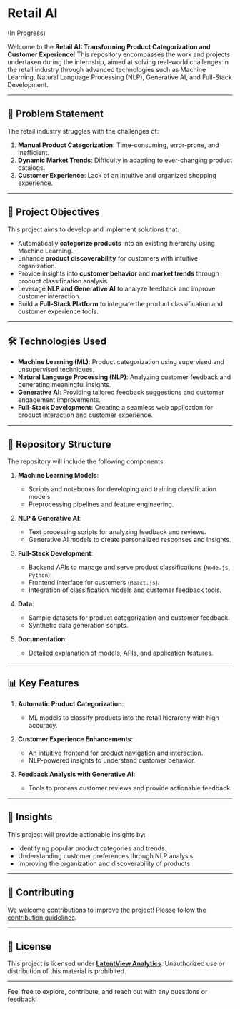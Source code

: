 # Retail AI
(In Progress)

Welcome to the **Retail AI: Transforming Product Categorization and Customer Experience**! This repository encompasses the work and projects undertaken during the internship, aimed at solving real-world challenges in the retail industry through advanced technologies such as Machine Learning, Natural Language Processing (NLP), Generative AI, and Full-Stack Development.  

---

## 🚀 Problem Statement  

The retail industry struggles with the challenges of:  
1. **Manual Product Categorization**: Time-consuming, error-prone, and inefficient.  
2. **Dynamic Market Trends**: Difficulty in adapting to ever-changing product catalogs.  
3. **Customer Experience**: Lack of an intuitive and organized shopping experience.  

---

## 🎯 Project Objectives  

This project aims to develop and implement solutions that:  
- Automatically **categorize products** into an existing hierarchy using Machine Learning.  
- Enhance **product discoverability** for customers with intuitive organization.  
- Provide insights into **customer behavior** and **market trends** through product classification analysis.  
- Leverage **NLP and Generative AI** to analyze feedback and improve customer interaction.  
- Build a **Full-Stack Platform** to integrate the product classification and customer experience tools.  

---

## 🛠️ Technologies Used  

- **Machine Learning (ML)**: Product categorization using supervised and unsupervised techniques.  
- **Natural Language Processing (NLP)**: Analyzing customer feedback and generating meaningful insights.  
- **Generative AI**: Providing tailored feedback suggestions and customer engagement improvements.  
- **Full-Stack Development**: Creating a seamless web application for product interaction and customer experience.  

---

## 📂 Repository Structure  

The repository will include the following components:  

1. **Machine Learning Models**:  
   - Scripts and notebooks for developing and training classification models.  
   - Preprocessing pipelines and feature engineering.  

2. **NLP & Generative AI**:  
   - Text processing scripts for analyzing feedback and reviews.  
   - Generative AI models to create personalized responses and insights.  

3. **Full-Stack Development**:  
   - Backend APIs to manage and serve product classifications (`Node.js`, `Python`).  
   - Frontend interface for customers (`React.js`).  
   - Integration of classification models and customer feedback tools.  

4. **Data**:  
   - Sample datasets for product categorization and customer feedback.  
   - Synthetic data generation scripts.  

5. **Documentation**:  
   - Detailed explanation of models, APIs, and application features.  

---

## 📊 Key Features  

1. **Automatic Product Categorization**:  
   - ML models to classify products into the retail hierarchy with high accuracy.  

2. **Customer Experience Enhancements**:  
   - An intuitive frontend for product navigation and interaction.  
   - NLP-powered insights to understand customer behavior.  

3. **Feedback Analysis with Generative AI**:  
   - Tools to process customer reviews and provide actionable feedback.  

---

## 🧠 Insights  

This project will provide actionable insights by:  
- Identifying popular product categories and trends.  
- Understanding customer preferences through NLP analysis.  
- Improving the organization and discoverability of products.  

---

## 🤝 Contributing  

We welcome contributions to improve the project! Please follow the [contribution guidelines](CONTRIBUTING.md).  

---

## 📄 License  

This project is licensed under **[LatentView Analytics](https://www.latentview.com)**. Unauthorized use or distribution of this material is prohibited.  

---  

Feel free to explore, contribute, and reach out with any questions or feedback!  
